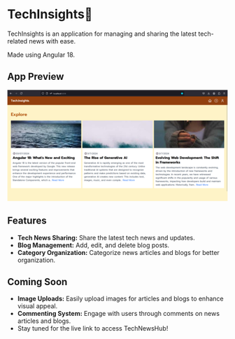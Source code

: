 # TechInsights📰

TechInsights is an application for managing and sharing the latest tech-related news with ease.

Made using Angular 18.

## App Preview

<!-- add images here -->

![Feed](public/assets/home.png)

## Features

- **Tech News Sharing:** Share the latest tech news and updates.
- **Blog Management:** Add, edit, and delete blog posts.
- **Category Organization:** Categorize news articles and blogs for better organization.

## Coming Soon

- **Image Uploads:** Easily upload images for articles and blogs to enhance visual appeal.
- **Commenting System:** Engage with users through comments on news articles and blogs.
- Stay tuned for the live link to access TechNewsHub!
